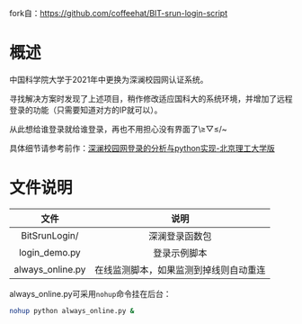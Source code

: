 fork自：https://github.com/coffeehat/BIT-srun-login-script

# 概述

中国科学院大学于2021年中更换为深澜校园网认证系统。

寻找解决方案时发现了上述项目，稍作修改适应国科大的系统环境，并增加了远程登录的功能（只需要知道对方的IP就可以）。

从此想给谁登录就给谁登录，再也不用担心没有界面了\≥▽≤/~


具体细节请参考前作：[深澜校园网登录的分析与python实现-北京理工大学版](https://zhuanlan.zhihu.com/p/122556315)

# 文件说明

|文件|说明|
|:-:|:-:|
|BitSrunLogin/|深澜登录函数包|
|login_demo.py|登录示例脚本|
|always_online.py|在线监测脚本，如果监测到掉线则自动重连|

always_online.py可采用`nohup`命令挂在后台：
``` bash
nohup python always_online.py &
```

